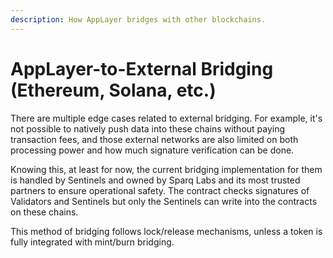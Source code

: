 ```yaml
---
description: How AppLayer bridges with other blockchains.
---
```


# AppLayer-to-External Bridging (Ethereum, Solana, etc.)

There are multiple edge cases related to external bridging. For example, it's not possible to natively push data into these chains without paying transaction fees, and those external networks are also limited on both processing power and how much signature verification can be done.

Knowing this, at least for now, the current bridging implementation for them is handled by Sentinels and owned by Sparq Labs and its most trusted partners to ensure operational safety. The contract checks signatures of Validators and Sentinels but only the Sentinels can write into the contracts on these chains.

This method of bridging follows lock/release mechanisms, unless a token is fully integrated with mint/burn bridging.
